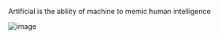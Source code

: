Artificial is the abliity of machine to memic human intelligence

![image](https://github.com/BabaMaajid/GIt/assets/7793038/3e88c901-8a15-442a-a83e-a6f620e533a1)

